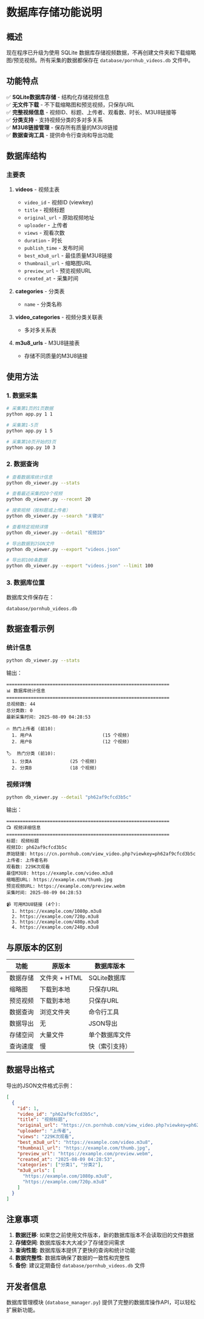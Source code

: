 # 数据库存储功能说明

## 概述

现在程序已升级为使用 SQLite 数据库存储视频数据，不再创建文件夹和下载缩略图/预览视频。所有采集的数据都保存在 `database/pornhub_videos.db` 文件中。

## 功能特点

✅ **SQLite数据库存储** - 结构化存储视频信息  
✅ **无文件下载** - 不下载缩略图和预览视频，只保存URL  
✅ **完整视频信息** - 视频ID、标题、上传者、观看数、时长、M3U8链接等  
✅ **分类支持** - 支持视频分类的多对多关系  
✅ **M3U8链接管理** - 保存所有质量的M3U8链接  
✅ **数据查询工具** - 提供命令行查询和导出功能  

## 数据库结构

### 主要表

1. **videos** - 视频主表
   - `video_id` - 视频ID (viewkey)
   - `title` - 视频标题
   - `original_url` - 原始视频地址
   - `uploader` - 上传者
   - `views` - 观看次数
   - `duration` - 时长
   - `publish_time` - 发布时间
   - `best_m3u8_url` - 最佳质量M3U8链接
   - `thumbnail_url` - 缩略图URL
   - `preview_url` - 预览视频URL
   - `created_at` - 采集时间

2. **categories** - 分类表
   - `name` - 分类名称

3. **video_categories** - 视频分类关联表
   - 多对多关系表

4. **m3u8_urls** - M3U8链接表
   - 存储不同质量的M3U8链接

## 使用方法

### 1. 数据采集

```bash
# 采集第1页的1页数据
python app.py 1 1

# 采集第1-5页
python app.py 1 5

# 采集第10页开始的3页
python app.py 10 3
```

### 2. 数据查询

```bash
# 查看数据库统计信息
python db_viewer.py --stats

# 查看最近采集的20个视频
python db_viewer.py --recent 20

# 搜索视频（按标题或上传者）
python db_viewer.py --search "关键词"

# 查看特定视频详情
python db_viewer.py --detail "视频ID"

# 导出数据到JSON文件
python db_viewer.py --export "videos.json"

# 导出前100条数据
python db_viewer.py --export "videos.json" --limit 100
```

### 3. 数据库位置

数据库文件保存在：
```
database/pornhub_videos.db
```

## 数据查看示例

### 统计信息
```bash
python db_viewer.py --stats
```
输出：
```
============================================================
📊 数据库统计信息
============================================================
总视频数: 44
总分类数: 0
最新采集时间: 2025-08-09 04:28:53

🔥 热门上传者 (前10):
  1. 用户A                          (15 个视频)
  2. 用户B                          (12 个视频)

🏷️  热门分类 (前10):
  1. 分类A              (25 个视频)
  2. 分类B              (18 个视频)
```

### 视频详情
```bash
python db_viewer.py --detail "ph62af9cfcd3b5c"
```
输出：
```
============================================================
📺 视频详细信息
============================================================
标题: 视频标题
视频ID: ph62af9cfcd3b5c
原始链接: https://cn.pornhub.com/view_video.php?viewkey=ph62af9cfcd3b5c
上传者: 上传者名称
观看数: 229K次观看
最佳M3U8: https://example.com/video.m3u8
缩略图URL: https://example.com/thumb.jpg
预览视频URL: https://example.com/preview.webm
采集时间: 2025-08-09 04:28:53

📹 可用M3U8链接 (4个):
  1. https://example.com/1080p.m3u8
  2. https://example.com/720p.m3u8
  3. https://example.com/480p.m3u8
  4. https://example.com/240p.m3u8
```

## 与原版本的区别

| 功能 | 原版本 | 数据库版本 |
|------|--------|------------|
| 数据存储 | 文件夹 + HTML | SQLite数据库 |
| 缩略图 | 下载到本地 | 只保存URL |
| 预览视频 | 下载到本地 | 只保存URL |
| 数据查询 | 浏览文件夹 | 命令行工具 |
| 数据导出 | 无 | JSON导出 |
| 存储空间 | 大量文件 | 单个数据库文件 |
| 查询速度 | 慢 | 快（索引支持） |

## 数据导出格式

导出的JSON文件格式示例：
```json
[
  {
    "id": 1,
    "video_id": "ph62af9cfcd3b5c",
    "title": "视频标题",
    "original_url": "https://cn.pornhub.com/view_video.php?viewkey=ph62af9cfcd3b5c",
    "uploader": "上传者",
    "views": "229K次观看",
    "best_m3u8_url": "https://example.com/video.m3u8",
    "thumbnail_url": "https://example.com/thumb.jpg",
    "preview_url": "https://example.com/preview.webm",
    "created_at": "2025-08-09 04:28:53",
    "categories": ["分类1", "分类2"],
    "m3u8_urls": [
      "https://example.com/1080p.m3u8",
      "https://example.com/720p.m3u8"
    ]
  }
]
```

## 注意事项

1. **数据迁移**: 如果您之前使用文件版本，新的数据库版本不会读取旧的文件数据
2. **存储空间**: 数据库版本大大减少了存储空间需求
3. **查询性能**: 数据库版本提供了更快的查询和统计功能
4. **数据完整性**: 数据库确保了数据的一致性和完整性
5. **备份**: 建议定期备份 `database/pornhub_videos.db` 文件

## 开发者信息

数据库管理模块 (`database_manager.py`) 提供了完整的数据库操作API，可以轻松扩展新功能。 